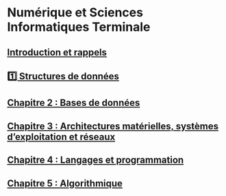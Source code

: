 # Numérique et Sciences Informatiques Terminale

## [Introduction et rappels](./_ressources/0.0.INTRO.md)

## [1️⃣ Structures de données](./_ressources/1.0.STRUCT.md)

## [Chapitre 2 : Bases de données](./_ressources/2.0.BDD.md)

## [Chapitre 3 : Architectures matérielles, systèmes d’exploitation et réseaux](./_ressources/3.0.ARCHI.md)

## [Chapitre 4 : Langages et programmation](./_ressources/4.0.LANG.md)

## [Chapitre 5 : Algorithmique](./_ressources/5.0.ALGO.md)
